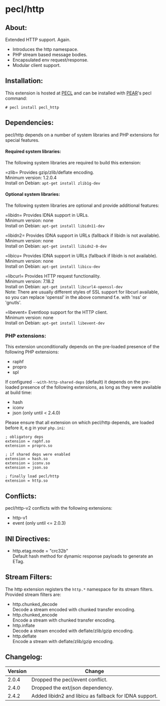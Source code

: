 # pecl/http

## About:

Extended HTTP support. Again. 

* Introduces the http namespace.
* PHP stream based message bodies.
* Encapsulated env request/response.
* Modular client support.

## Installation:

This extension is hosted at [PECL](http://pecl.php.net) and can be installed with [PEAR](http://pear.php.net)'s pecl command:

    # pecl install pecl_http

## Dependencies:

pecl/http depends on a number of system libraries and PHP extensions for special features.

#### Required system libraries:

The following system libraries are required to build this extension:

=zlib=
	Provides gzip/zlib/deflate encoding.  
	Minimum version: 1.2.0.4  
	Install on Debian: `apt-get install zlib1g-dev`


#### Optional system libraries:

The following system libraries are optional and provide additional features:

=libidn=
	Provides IDNA support in URLs.  
	Minimum version: none  
	Install on Debian: `apt-get install libidn11-dev`

=libidn2=
	Provides IDNA support in URLs (fallback if libidn is not available).  
	Minimum version: none  
	Install on Debian: `apt-get install libidn2-0-dev`

=libicu=
	Provides IDNA support in URLs (fallback if libidn is not available).  
	Minimum version: none  
	Install on Debian: `apt-get install libicu-dev`

=libcurl=
	Provides HTTP request functionality.  
	Minimum version: 7.18.2  
	Install on Debian: `apt-get install libcurl4-openssl-dev`  
	Note: There are usually different styles of SSL support for libcurl available, so you can replace 'openssl' in the above command f.e. with 'nss' or 'gnutls'.

=libevent=
	Eventloop support for the HTTP client.  
	Minimum version: none  
	Install on Debian: `apt-get install libevent-dev`

### PHP extensions:

This extension unconditionally depends on the pre-loaded presence of the following PHP extensions:

* raphf
* propro
* spl


If configured ```--with-http-shared-deps``` (default) it depends on the pre-loaded presence of the following extensions, as long as they were available at build time:

* hash
* iconv
* json (only until < 2.4.0)

Please ensure that all extension on which pecl/http depends, are loaded before it, e.g in your `php.ini`:

	; obligatory deps
	extension = raphf.so
	extension = propro.so
	
	; if shared deps were enabled
	extension = hash.so
	extension = iconv.so
	extension = json.so
	
	; finally load pecl/http
	extension = http.so

## Conflicts:

pecl/http-v2 conflicts with the following extensions:

* http-v1
* event (only until <= 2.0.3)

## INI Directives:

* http.etag.mode = "crc32b"  
  Default hash method for dynamic response payloads to generate an ETag.

## Stream Filters:

The http extension registers the ```http.*``` namespace for its stream filters. Provided stream filters are:

* http.chunked_decode  
  Decode a stream encoded with chunked transfer encoding.
* http.chunked_encode  
  Encode a stream with chunked transfer encoding.
* http.inflate  
  Decode a stream encoded with deflate/zlib/gzip encoding.
* http.deflate  
  Encode a stream with deflate/zlib/gzip encoding.

## Changelog:

Version | Change
--------|-------
2.0.4   | Dropped the pecl/event conflict.
2.4.0   | Dropped the ext/json dependency.
2.4.2   | Added libidn2 and libicu as fallback for IDNA support.
